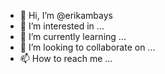 - 👋 Hi, I’m @erikambays
- 👀 I’m interested in ...
- 🌱 I’m currently learning ...
- 💞️ I’m looking to collaborate on ...
- 📫 How to reach me ...

<!---
erikambays/erikambays is a ✨ special ✨ repository because its `README.md` (this file) appears on your GitHub profile.
You can click the Preview link to take a look at your changes.
--->
